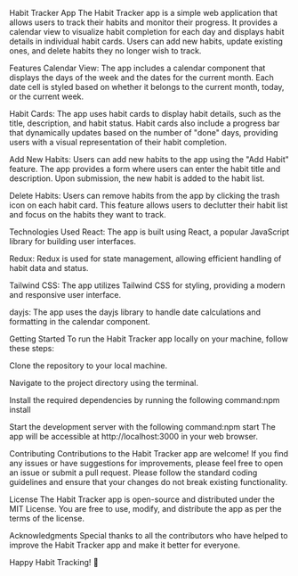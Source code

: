 Habit Tracker App
The Habit Tracker app is a simple web application that allows users to track their habits and monitor their progress. It provides a calendar view to visualize habit completion for each day and displays habit details in individual habit cards. Users can add new habits, update existing ones, and delete habits they no longer wish to track.

Features
Calendar View: The app includes a calendar component that displays the days of the week and the dates for the current month. Each date cell is styled based on whether it belongs to the current month, today, or the current week.

Habit Cards: The app uses habit cards to display habit details, such as the title, description, and habit status. Habit cards also include a progress bar that dynamically updates based on the number of "done" days, providing users with a visual representation of their habit completion.

Add New Habits: Users can add new habits to the app using the "Add Habit" feature. The app provides a form where users can enter the habit title and description. Upon submission, the new habit is added to the habit list.

Delete Habits: Users can remove habits from the app by clicking the trash icon on each habit card. This feature allows users to declutter their habit list and focus on the habits they want to track.

Technologies Used
React: The app is built using React, a popular JavaScript library for building user interfaces.

Redux: Redux is used for state management, allowing efficient handling of habit data and status.

Tailwind CSS: The app utilizes Tailwind CSS for styling, providing a modern and responsive user interface.

dayjs: The app uses the dayjs library to handle date calculations and formatting in the calendar component.

Getting Started
To run the Habit Tracker app locally on your machine, follow these steps:

Clone the repository to your local machine.

Navigate to the project directory using the terminal.

Install the required dependencies by running the following command:npm install

Start the development server with the following command:npm start
The app will be accessible at http://localhost:3000 in your web browser.

Contributing
Contributions to the Habit Tracker app are welcome! If you find any issues or have suggestions for improvements, please feel free to open an issue or submit a pull request. Please follow the standard coding guidelines and ensure that your changes do not break existing functionality.

License
The Habit Tracker app is open-source and distributed under the MIT License. You are free to use, modify, and distribute the app as per the terms of the license.

Acknowledgments
Special thanks to all the contributors who have helped to improve the Habit Tracker app and make it better for everyone.

Happy Habit Tracking! 🚀
